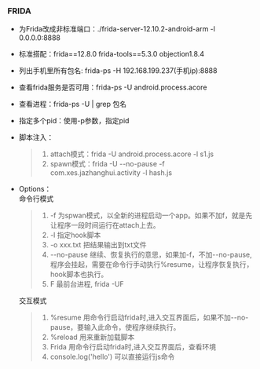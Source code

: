 ### FRIDA

* 为Frida改成非标准端口：./frida-server-12.10.2-android-arm -l 0.0.0.0:8888

* 标准搭配：frida==12.8.0 frida-tools==5.3.0 objection1.8.4

* 列出手机里所有包名: frida-ps -H 192.168.199.237(手机ip):8888

* 查看frida服务是否可用：frida-ps -U  android.process.acore

* 查看进程：frida-ps -U  | grep 包名

* 指定多个pid：使用-p参数，指定pid

* 脚本注入：
    > 1) attach模式：frida -U android.process.acore -l s1.js
    > 2) spawn模式：frida -U --no-pause -f com.xes.jazhanghui.activity -l hash.js

* Options：  
    命令行模式
    > 1)  -f 为spwan模式，以全新的进程启动一个app。如果不加f，就是先让程序一段时间运行在attach上去。
    > 2)  -l 指定hook脚本
    > 3)  -o xxx.txt   把结果输出到txt文件
    > 4)  --no-pause 继续、恢复执行的意思，如果加-f，不加--no-pause,程序会挂起，需要在命令行手动执行%resume，让程序恢复执行，hook脚本也执行。
    > 5)  F  最前台进程, frida -UF  

    交互模式
    > 1)  %resume 用命令行启动frida时,进入交互界面后，如果不加--no-pause，要输入此命令，使程序继续执行。
    > 2)  %reload 用来重新加载脚本
    > 3)  Frida   用命令行启动frida时,进入交互界面后，查看环境
    > 4)  console.log('hello') 可以直接运行js命令

